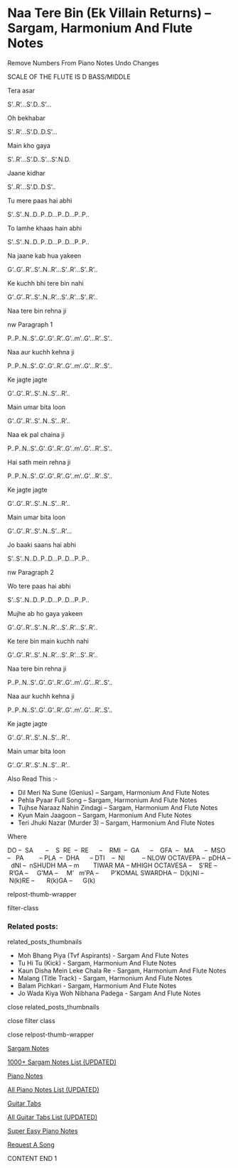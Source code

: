 
# Naa Tere Bin (Ek Villain Returns) – Sargam, Harmonium And Flute Notes

Remove Numbers From Piano Notes
Undo Changes

SCALE OF THE FLUTE IS D BASS/MIDDLE

Tera asar

S’..R’…S’.D..S’…

Oh bekhabar

S’..R’…S’.D..D.S’…

Main kho gaya

S’..R’…S’.D..S’…S’.N.D.

Jaane kidhar

S’..R’…S’.D..D.S’..

Tu mere paas hai abhi

S’..S’..N..D..P..D…P..D…P..P..

To lamhe khaas hain abhi

S’..S’..N..D..P..D…P..D…P..P..

Na jaane kab hua yakeen

G’..G’..R’..S’..N..R’…S’..R’…S’..R’..

Ke kuchh bhi tere bin nahi

G’..G’..R’..S’..N..R’…S’..R’…S’..R’..

Naa tere bin rehna ji

nw Paragraph 1

P..P..N..S’..G’..G’..R’..G’..m’..G’…R’..S’..

Naa aur kuchh kehna ji

P..P..N..S’..G’..G’..R’..G’..m’..G’…R’..S’..

Ke jagte jagte

G’..G’..R’..S’..N..S’…R’..

Main umar bita loon

G’..G’..R’..S’..N..S’…R’..

Naa ek pal chaina ji

P..P..N..S’..G’..G’..R’..G’..m’..G’…R’..S’..

Hai sath mein rehna ji

P..P..N..S’..G’..G’..R’..G’..m’..G’…R’..S’..

Ke jagte jagte

G’..G’..R’..S’..N..S’…R’..

Main umar bita loon

G’..G’..R’..S’..N..S’…R’…

Jo baaki saans hai abhi

S’..S’..N..D..P..D…P..D…P..P..

nw Paragraph 2

Wo tere paas hai abhi

S’..S’..N..D..P..D…P..D…P..P..

Mujhe ab ho gaya yakeen

G’..G’..R’..S’..N..R’…S’..R’…S’..R’..

Ke tere bin main kuchh nahi

G’..G’..R’..S’..N..R’…S’..R’…S’..R’..

Naa tere bin rehna ji

P..P..N..S’..G’..G’..R’..G’..m’..G’…R’..S’..

Naa aur kuchh kehna ji

P..P..N..S’..G’..G’..R’..G’..m’..G’…R’..S’..

Ke jagte jagte

G’..G’..R’..S’..N..S’…R’..

Main umar bita loon

G’..G’..R’..S’..N..S’…R’..

Also Read This :-

* Dil Meri Na Sune (Genius) – Sargam, Harmonium And Flute Notes
* Pehla Pyaar Full Song – Sargam, Harmonium And Flute Notes
* Tujhse Naraaz Nahin Zindagi – Sargam, Harmonium And Flute Notes
* Kyun Main Jaagoon – Sargam, Harmonium And Flute Notes
* Teri Jhuki Nazar (Murder 3) – Sargam, Harmonium And Flute Notes

Where

DO –  SA       –    S  RE  –  RE      –    RMI  –  GA      –    GFA  –   MA      –  MSO  –   PA         – PLA  –  DHA      – DTI    –  NI          – NLOW OCTAVEPA –  pDHA –  dNI –  nSHUDH MA – m        TIWAR MA – MHIGH OCTAVESA –    S’RE –     R’GA –     G’MA –     M’   m’PA –       P’KOMAL SWARDHA –  D(k)NI –       N(k)RE –       R(k)GA –      G(k)

relpost-thumb-wrapper

filter-class

### Related posts:

related_posts_thumbnails

* Moh Bhang Piya (Tvf Aspirants) - Sargam And Flute Notes
* Tu Hi Tu (Kick) - Sargam, Harmonium And Flute Notes
* Kaun Disha Mein Leke Chala Re - Sargam, Harmonium And Flute Notes
* Malang (Title Track) - Sargam, Harmonium And Flute Notes
* Balam Pichkari - Sargam, Harmonium And Flute Notes
* Jo Wada Kiya Woh Nibhana Padega - Sargam And Flute Notes

close related_posts_thumbnails

close filter class

close relpost-thumb-wrapper

[Sargam Notes](https://www.notationsworld.com/sargam-notes.html)

[1000+ Sargam Notes List (UPDATED)](https://www.notationsworld.com/all-songs-list-sargam-notes.html)

[Piano Notes](https://www.notationsworld.com/piano-notes.html)

[All Piano Notes List (UPDATED)](https://www.notationsworld.com/all-songs-list-piano-notes.html)

[Guitar Tabs](https://www.notationsworld.com/guitar-tabs.html)

[All Guitar Tabs List (UPDATED)](https://www.notationsworld.com/all-songs-list-guitar-tabs.html)

[Super Easy Piano Notes](https://studywall.in/)

[Request A Song](https://www.notationsworld.com/request-a-song.html)

CONTENT END 1

